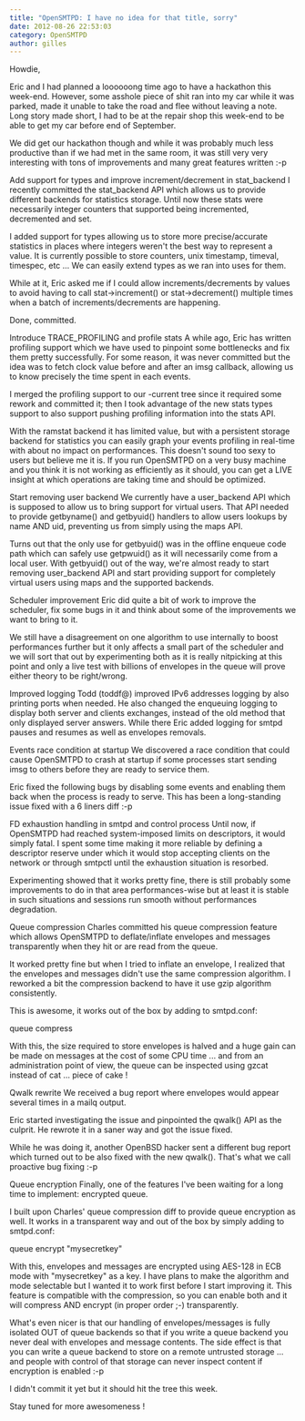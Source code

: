 ```yaml
---
title: "OpenSMTPD: I have no idea for that title, sorry"
date: 2012-08-26 22:53:03
category: OpenSMTPD
author: gilles
---
```


Howdie,

Eric and I had planned a loooooong time ago to have a hackathon this week-end. However, some asshole piece of shit ran into my car while it was parked, made it unable to take the road and flee without leaving a note. Long story made short, I had to be at the repair shop this week-end to be able to get my car before end of September.

We did get our hackathon though and while it was probably much less productive than if we had met in the same room, it was still very very interesting with tons of improvements and many great features written :-p

Add support for types and improve increment/decrement in stat_backend I recently committed the stat_backend API which allows us to provide different backends for statistics storage. Until now these stats were necessarily integer counters that supported being incremented, decremented and set.

I added support for types allowing us to store more precise/accurate statistics in places where integers weren't the best way to represent a value. It is currently possible to store counters, unix timestamp, timeval, timespec, etc ... We can easily extend types as we ran into uses for them.

While at it, Eric asked me if I could allow increments/decrements by values to avoid having to call stat->increment() or stat->decrement() multiple times when a batch of increments/decrements are happening.

Done, committed.

Introduce TRACE_PROFILING and profile stats A while ago, Eric has written profiling support which we have used to pinpoint some bottlenecks and fix them pretty successfully. For some reason, it was never committed but the idea was to fetch clock value before and after an imsg callback, allowing us to know precisely the time spent in each events.

I merged the profiling support to our -current tree since it required some rework and committed it; then I took advantage of the new stats types support to also support pushing profiling information into the stats API.

With the ramstat backend it has limited value, but with a persistent storage backend for statistics you can easily graph your events profiling in real-time with about no impact on performances. This doesn't sound too sexy to users but believe me it is. If you run OpenSMTPD on a very busy machine and you think it is not working as efficiently as it should, you can get a LIVE insight at which operations are taking time and should be optimized.

Start removing user backend We currently have a user_backend API which is supposed to allow us to bring support for virtual users. That API needed to provide getbyname() and getbyuid() handlers to allow users lookups by name AND uid, preventing us from simply using the maps API.

Turns out that the only use for getbyuid() was in the offline enqueue code path which can safely use getpwuid() as it will necessarily come from a local user. With getbyuid() out of the way, we're almost ready to start removing user_backend API and start providing support for completely virtual users using maps and the supported backends.

Scheduler improvement Eric did quite a bit of work to improve the scheduler, fix some bugs in it and think about some of the improvements we want to bring to it.

We still have a disagreement on one algorithm to use internally to boost performances further but it only affects a small part of the scheduler and we will sort that out by experimenting both as it is really nitpicking at this point and only a live test with billions of envelopes in the queue will prove either theory to be right/wrong.

Improved logging Todd (toddf@) improved IPv6 addresses logging by also printing ports when needed. He also changed the enqueuing logging to display both server and clients exchanges, instead of the old method that only displayed server answers. While there Eric added logging for smtpd pauses and resumes as well as envelopes removals.

Events race condition at startup We discovered a race condition that could cause OpenSMTPD to crash at startup if some processes start sending imsg to others before they are ready to service them.

Eric fixed the following bugs by disabling some events and enabling them back when the process is ready to serve. This has been a long-standing issue fixed with a 6 liners diff :-p

FD exhaustion handling in smtpd and control process Until now, if OpenSMTPD had reached system-imposed limits on descriptors, it would simply fatal. I spent some time making it more reliable by defining a descriptor reserve under which it would stop accepting clients on the network or through smtpctl until the exhaustion situation is resorbed.

Experimenting showed that it works pretty fine, there is still probably some improvements to do in that area performances-wise but at least it is stable in such situations and sessions run smooth without performances degradation.

Queue compression Charles committed his queue compression feature which allows OpenSMTPD to deflate/inflate envelopes and messages transparently when they hit or are read from the queue.

It worked pretty fine but when I tried to inflate an envelope, I realized that the envelopes and messages didn't use the same compression algorithm. I reworked a bit the compression backend to have it use gzip algorithm consistently.

This is awesome, it works out of the box by adding to smtpd.conf:

queue compress

With this, the size required to store envelopes is halved and a huge gain can be made on messages at the cost of some CPU time ... and from an administration point of view, the queue can be inspected using gzcat instead of cat ... piece of cake !

Qwalk rewrite We received a bug report where envelopes would appear several times in a mailq output.

Eric started investigating the issue and pinpointed the qwalk() API as the culprit. He rewrote it in a saner way and got the issue fixed.

While he was doing it, another OpenBSD hacker sent a different bug report which turned out to be also fixed with the new qwalk(). That's what we call proactive bug fixing :-p

Queue encryption Finally, one of the features I've been waiting for a long time to implement: encrypted queue.

I built upon Charles' queue compression diff to provide queue encryption as well. It works in a transparent way and out of the box by simply adding to smtpd.conf:

queue encrypt "mysecretkey"

With this, envelopes and messages are encrypted using AES-128 in ECB mode with "mysecretkey" as a key. I have plans to make the algorithm and mode selectable but I wanted it to work first before I start improving it. This feature is compatible with the compression, so you can enable both and it will compress AND encrypt (in proper order ;-) transparently.

What's even nicer is that our handling of envelopes/messages is fully isolated OUT of queue backends so that if you write a queue backend you never deal with envelopes and message contents. The side effect is that you can write a queue backend to store on a remote untrusted storage ... and people with control of that storage can never inspect content if encryption is enabled :-p

I didn't commit it yet but it should hit the tree this week.

Stay tuned for more awesomeness !

